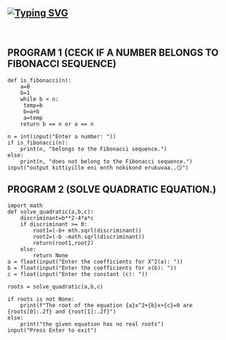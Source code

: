 ## [![Typing SVG](https://readme-typing-svg.herokuapp.com?font=Lemon+milk&color=F7000&lines=THIS+IS+A+GITHUB+REPOSITORY;Created+by+Anandh)](https://git.io/typing-svg)

   <br> 
</p>

## PROGRAM 1 (CECK IF A NUMBER BELONGS TO FIBONACCI SEQUENCE)

```
def is_fibonacci(n): 
    a=0
    b=1
    while b < n:
     temp=b
     b=a+b
     a=temp
    return b == n or a == n

n = int(input("Enter a number: "))
if is_fibonacci(n):
    print(n, "belongs to the Fibonacci sequence.")
else:
    print(n, "does not belong to the Fibonacci sequence.")
input("output kittiyille eni enth nokikond erukuvaa..😏")
```


## PROGRAM 2 (SOLVE QUADRATIC EQUATION.)

```
import math
def solve_quadratic(a,b,c):
    discriminant=b**2-4*a*c
    if discriminant >= 0:
        root1=(-b+ mth.sqrl(discriminant))
        root2=(-b -math.sqrl(discriminant))
        return(root1,root2)
    else:
        return None
a = float(input("Enter the coefficients for X^2(a): "))
b = float(input("Enter the coefficients for x(b): "))
c = float(input("Enter the constant (c): "))

roots = solve_quadratic(a,b,c)

if roots is not None:
    print(f"The root of the equation {a}x^2+{b}x+{c}=0 are {roots[0]:.2f} and {root[1]:.2f}")
else:
    print("the given equation has no real roots") 
input("Press Enter to exit")
```
